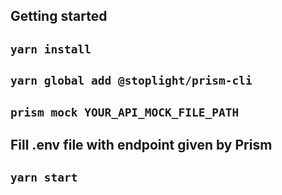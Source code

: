 ## Getting started 

## `yarn install`

## `yarn global add @stoplight/prism-cli`

## `prism mock YOUR_API_MOCK_FILE_PATH`

## Fill .env file with endpoint given by Prism

## `yarn start`

